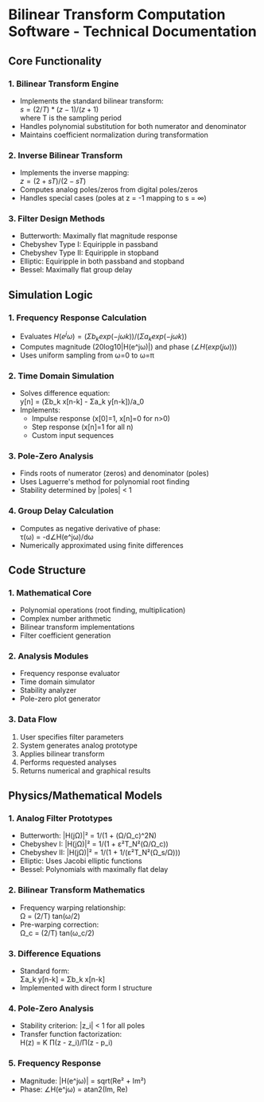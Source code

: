 # Bilinear Transform Computation Software - Technical Documentation

## Core Functionality

### 1. Bilinear Transform Engine
- Implements the standard bilinear transform:  
  $s = (2/T)*(z-1)/(z+1)$  
  where T is the sampling period
- Handles polynomial substitution for both numerator and denominator
- Maintains coefficient normalization during transformation

### 2. Inverse Bilinear Transform
- Implements the inverse mapping:  
  $z = (2+sT)/(2-sT)$
- Computes analog poles/zeros from digital poles/zeros
- Handles special cases (poles at z = -1 mapping to s = ∞)

### 3. Filter Design Methods
- Butterworth: Maximally flat magnitude response
- Chebyshev Type I: Equiripple in passband
- Chebyshev Type II: Equiripple in stopband
- Elliptic: Equiripple in both passband and stopband
- Bessel: Maximally flat group delay

## Simulation Logic

### 1. Frequency Response Calculation
- Evaluates $H(e^jω) = (Σb_k exp(-jωk))/(Σa_k exp(-jωk))$
- Computes magnitude (20log10|H(e^jω)|) and phase ($∠H(exp(jω))$)
- Uses uniform sampling from ω=0 to ω=π

### 2. Time Domain Simulation
- Solves difference equation:  
  y[n] = (Σb_k x[n-k] - Σa_k y[n-k])/a_0
- Implements:
  - Impulse response (x[0]=1, x[n]=0 for n>0)
  - Step response (x[n]=1 for all n)
  - Custom input sequences

### 3. Pole-Zero Analysis
- Finds roots of numerator (zeros) and denominator (poles)
- Uses Laguerre's method for polynomial root finding
- Stability determined by |poles| < 1

### 4. Group Delay Calculation
- Computes as negative derivative of phase:  
  τ(ω) = -d∠H(e^jω)/dω
- Numerically approximated using finite differences

## Code Structure

### 1. Mathematical Core
- Polynomial operations (root finding, multiplication)
- Complex number arithmetic
- Bilinear transform implementations
- Filter coefficient generation

### 2. Analysis Modules
- Frequency response evaluator
- Time domain simulator
- Stability analyzer
- Pole-zero plot generator

### 3. Data Flow
1. User specifies filter parameters
2. System generates analog prototype
3. Applies bilinear transform
4. Performs requested analyses
5. Returns numerical and graphical results

## Physics/Mathematical Models

### 1. Analog Filter Prototypes
- Butterworth: |H(jΩ)|² = 1/(1 + (Ω/Ω_c)^2N)
- Chebyshev I: |H(jΩ)|² = 1/(1 + ε²T_N²(Ω/Ω_c))
- Chebyshev II: |H(jΩ)|² = 1/(1 + 1/(ε²T_N²(Ω_s/Ω)))
- Elliptic: Uses Jacobi elliptic functions
- Bessel: Polynomials with maximally flat delay

### 2. Bilinear Transform Mathematics
- Frequency warping relationship:  
  Ω = (2/T) tan(ω/2)
- Pre-warping correction:  
  Ω_c = (2/T) tan(ω_c/2)

### 3. Difference Equations
- Standard form:  
  Σa_k y[n-k] = Σb_k x[n-k]
- Implemented with direct form I structure

### 4. Pole-Zero Analysis
- Stability criterion: |z_i| < 1 for all poles
- Transfer function factorization:  
  H(z) = K Π(z - z_i)/Π(z - p_i)

### 5. Frequency Response
- Magnitude: |H(e^jω)| = sqrt(Re² + Im²)
- Phase: ∠H(e^jω) = atan2(Im, Re)
